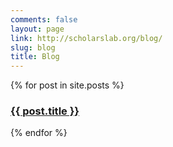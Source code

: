 ```yaml
---
comments: false
layout: page
link: http://scholarslab.org/blog/
slug: blog
title: Blog
---
```


{% for post in site.posts %}
<h3><a href="{{ post.url }}">{{ post.title }}</a></h3>
{% endfor %}
